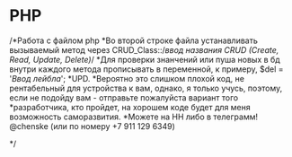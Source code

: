 # PHP
/*Работа с файлом php
*Во второй строке файла устанавливать вызываемый метод через CRUD_Class::/*ввод названия CRUD (Create, Read, Update, Delete)*/
*Для проверки знанчений или пуша новых в бд внутри каждого метода прописывать в переменной, к примеру, $del = '*Ввод лейбла*';
*UPD. 
*Вероятно это слишком плохой код, не рентабельный для устройства к вам, однако, я только учусь, поэтому, если не подойду вам - отправьте пожалуйста вариант того *разработчика, кто пройдет, на хорошем коде будет для меня возможность саморазвития.
*Можете на HH либо в телеграмм! @chenske (или по номеру +7 911 129 6349)

*/
